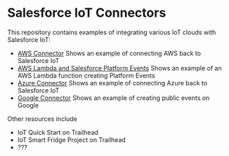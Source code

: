 # Salesforce IoT Connectors

This repository contains examples of integrating various IoT clouds with Salesforce IoT:

* [AWS Connector](./AWSConnector) Shows an example of connecting AWS back to Salesforce IoT
* [AWS Lambda and Salesforce Platform Events](./AWSPlatformEvents) Shows an example of an AWS Lambda function creating Platform Events
* [Azure Connector](./AzureConnector) Shows an example of connecting Azure back to Salesforce IoT
* [Google Connector](./Google-PE) Shows an example of creating public events on Google

Other resources include

* IoT Quick Start on Trailhead
* IoT Smart Fridge Project on Trailhead
* ???
